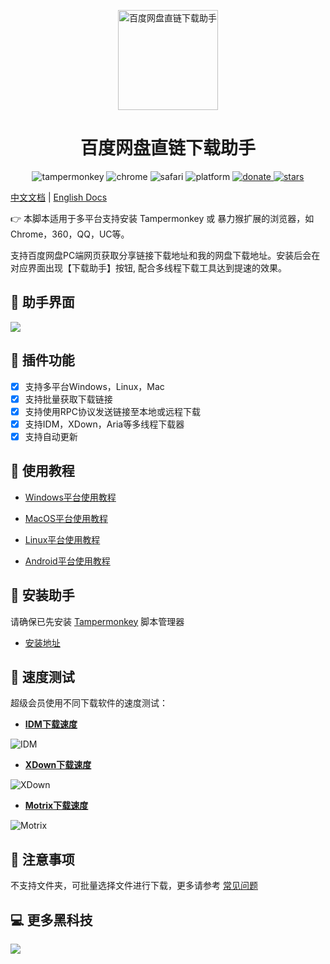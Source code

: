 <p align="center">
  <a href="https://www.baiduyun.wiki">
    <img width="160" src="https://www.baiduyun.wiki/logo.png" alt="百度网盘直链下载助手">
  </a>
</p>

<h1 align="center">百度网盘直链下载助手</h1>

<p align="center">
  <img src="https://img.shields.io/badge/tamperMonkey-v4.8-brightgreen.svg" alt="tampermonkey">
  <img src="https://img.shields.io/badge/chrome%20x64-v76.0-brightgreen.svg" alt="chrome">
  <img src="https://img.shields.io/badge/safari%20-v12.0-brightgreen.svg" alt="safari">
  <img src="https://img.shields.io/badge/platform-Windows%20%7C%20Mac%20%7C%20Android-blue.svg" alt="platform">
  <a href="https://www.baiduyun.wiki/zh-cn/donate.html">
    <img src="https://img.shields.io/badge/%24-donate-ff69b4.svg" alt="donate">
  </a>
  <a href="https://github.com/syhyz1990/baiduyun">
    <img src="https://img.shields.io/badge/Star-10k+-yellow.svg?style=social&logo=github" alt="stars">
  </a>
</p>

[中文文档](README.md) | [English Docs](README_EN.md)

👉 本脚本适用于多平台支持安装 Tampermonkey 或 暴力猴扩展的浏览器，如Chrome，360，QQ，UC等。

支持百度网盘PC端网页获取分享链接下载地址和我的网盘下载地址。安装后会在对应界面出现【下载助手】按钮, 配合多线程下载工具达到提速的效果。

## 🎨 助手界面
![](https://i.loli.net/2020/08/18/gHYE8da6XKRJAIj.png)

## 🔧 插件功能
  - [x] 支持多平台Windows，Linux，Mac
  - [x] 支持批量获取下载链接
  - [x] 支持使用RPC协议发送链接至本地或远程下载
  - [x] 支持IDM，XDown，Aria等多线程下载器
  - [x] 支持自动更新

## 📖 使用教程

- [Windows平台使用教程](https://www.baiduyun.wiki/zh-cn/windows/)

- [MacOS平台使用教程](https://www.baiduyun.wiki/zh-cn/mac/)

- [Linux平台使用教程](https://www.baiduyun.wiki/zh-cn/linux/)

- [Android平台使用教程](https://www.baiduyun.wiki/zh-cn/android/)

## 💽 安装助手
请确保已先安装 [Tampermonkey](http://pan.baiduyun.wiki/down) 脚本管理器

- [安装地址](https://www.baiduyun.wiki/install.html)

## 🚀 速度测试

超级会员使用不同下载软件的速度测试：

- **[IDM下载速度](http://pan.baiduyun.wiki/down)**

![IDM](https://i.loli.net/2020/10/07/PDeTtzvUNXEcdwB.gif)

- **[XDown下载速度](http://pan.baiduyun.wiki/down)**

![XDown](https://i.loli.net/2020/10/07/jOoC17iVQ8ef3X4.gif)

- **[Motrix下载速度](http://pan.baiduyun.wiki/down)**

![Motrix](https://i.loli.net/2020/10/07/KEqvPQeC7YDVTs6.gif)

## 👻 注意事项
不支持文件夹，可批量选择文件进行下载，更多请参考 [常见问题](https://www.baiduyun.wiki/zh-cn/question.html)

## 💻 更多黑科技
![](https://i.loli.net/2019/11/28/lAFfphM8KYHeGgJ.png)
